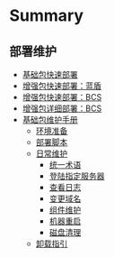 # Summary

## 部署维护

* [基础包快速部署](产品白皮书/基础包安装/多机部署/quick_install.md)
* [增强包快速部署：蓝盾](产品白皮书/增强包安装/部署安装/CI-start.md)
* [增强包快速部署：BCS](产品白皮书/增强包安装/部署安装/BCS-start.md)
* [增强包详细部署：BCS](产品白皮书/增强包安装/部署安装/BCS-V2.md)
* [基础包维护手册]()
    * [环境准备](产品白皮书/基础包安装/环境准备/get_ready.md)
    * [部署脚本](产品白皮书/部署脚本/intro.md)
    * [日常维护]()
        * [统一术语](产品白皮书/维护手册/日常维护/maintain.md)
        * [登陆指定服务器](产品白皮书/维护手册/日常维护/login_srv.md)
        * [查看日志](产品白皮书/维护手册/日常维护/logs.md)
        * [变更域名](产品白皮书/维护手册/日常维护/change_domain.md)
        * [组件维护](产品白皮书/维护手册/日常维护/start_stop.md)
        * [机器重启](产品白皮书/维护手册/日常维护/host_reboot.md)
        * [磁盘清理](产品白皮书/维护手册/日常维护/disk_clean.md)
    * [卸载指引](产品白皮书/卸载指引/uninstall.md)
